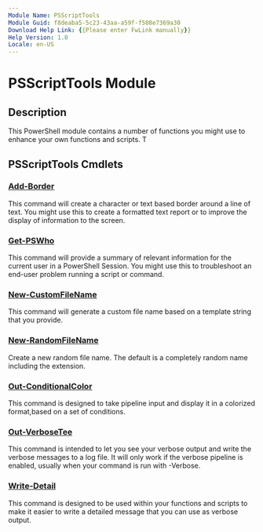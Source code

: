 ```yaml
---
Module Name: PSScriptTools
Module Guid: f8deaba5-5c23-43aa-a59f-f508e7369a30
Download Help Link: {{Please enter FwLink manually}}
Help Version: 1.0
Locale: en-US
---
```


# PSScriptTools Module
## Description
This PowerShell module contains a number of functions you might use to enhance your own functions and scripts. T

## PSScriptTools Cmdlets
### [Add-Border](Add-Border.md)
This command will create a character or text based border around a line of text. You might use this to create a formatted text report or to improve the display of information to the screen.

### [Get-PSWho](Get-PSWho.md)
This command will provide a summary of relevant information for the current user in a PowerShell Session. You might use this to troubleshoot an end-user problem running a script or command.

### [New-CustomFileName](New-CustomFileName.md)
This command will generate a custom file name based on a template string that you provide. 

### [New-RandomFileName](New-RandomFileName.md)
Create a new random file name. The default is a completely random name including the extension.

### [Out-ConditionalColor](Out-ConditionalColor.md)
This command is designed to take pipeline input and display it in a colorized format,based on a set of conditions.

### [Out-VerboseTee](Out-VerboseTee.md)
This command is intended to let you see your verbose output and write the verbose messages to a log file. It will only work if the verbose pipeline is enabled, usually when your command is run with -Verbose.

### [Write-Detail](Write-Detail.md)
This command is designed to be used within your functions and scripts to make it easier to write a detailed message that you can use as verbose output.

